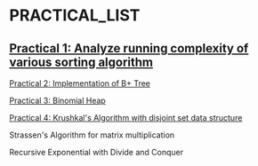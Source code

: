 PRACTICAL_LIST
==============
[Practical 1: Analyze running complexity of various sorting algorithm](sort/doc/practical1.pdf)
--------------------

[Practical 2: Implementation of B+ Tree](bPlusTree/doc/practical2.pdf)

[Practical 3: Binomial Heap](3.binomial_heap/doc/practical.pdf)

[Practical 4: Krushkal's Algorithm with disjoint set data structure]()

Strassen's Algorithm for matrix multiplication

Recursive Exponential with Divide and Conquer